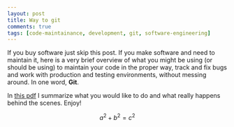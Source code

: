 ```yaml
---
layout: post
title: Way to git
comments: true
tags: [code-maintainance, development, git, software-engineering]
---
```


If you buy software just skip this post. If you make software and need to
maintain it, here is a very brief overview of what you might be using (or
should be using) to maintain your code in the proper way, track and fix bugs
and work with production and testing environments, without messing around. In
one word, **Git**. 

In [this pdf](https://drive.google.com/file/d/0BxeVHmQlQBplYVZBaE1CUE9lRG8/view?usp=sharing)
I summarize what you would like to do and what really happens behind the
scenes. Enjoy!

$$a^2 + b^2 = c^2$$
